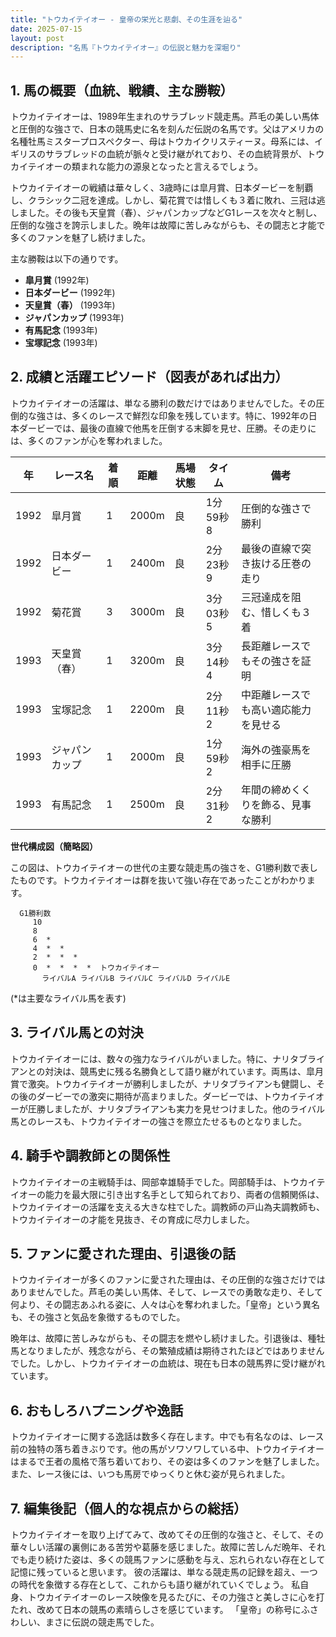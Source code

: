 ```yaml
---
title: "トウカイテイオー - 皇帝の栄光と悲劇、その生涯を辿る"
date: 2025-07-15
layout: post
description: "名馬『トウカイテイオー』の伝説と魅力を深堀り"
---
```


## 1. 馬の概要（血統、戦績、主な勝鞍）

トウカイテイオーは、1989年生まれのサラブレッド競走馬。芦毛の美しい馬体と圧倒的な強さで、日本の競馬史に名を刻んだ伝説の名馬です。父はアメリカの名種牡馬ミスタープロスペクター、母はトウカイクリスティーヌ。母系には、イギリスのサラブレッドの血統が脈々と受け継がれており、その血統背景が、トウカイテイオーの類まれな能力の源泉となったと言えるでしょう。

トウカイテイオーの戦績は華々しく、3歳時には皐月賞、日本ダービーを制覇し、クラシック二冠を達成。しかし、菊花賞では惜しくも３着に敗れ、三冠は逃しました。その後も天皇賞（春）、ジャパンカップなどG1レースを次々と制し、圧倒的な強さを誇示しました。晩年は故障に苦しみながらも、その闘志と才能で多くのファンを魅了し続けました。

主な勝鞍は以下の通りです。

* **皐月賞** (1992年)
* **日本ダービー** (1992年)
* **天皇賞（春）** (1993年)
* **ジャパンカップ** (1993年)
* **有馬記念** (1993年)
* **宝塚記念** (1993年)


## 2. 成績と活躍エピソード（図表があれば出力）

トウカイテイオーの活躍は、単なる勝利の数だけではありませんでした。その圧倒的な強さは、多くのレースで鮮烈な印象を残しています。特に、1992年の日本ダービーでは、最後の直線で他馬を圧倒する末脚を見せ、圧勝。その走りには、多くのファンが心を奪われました。

| 年 | レース名          | 着順 | 距離 | 馬場状態 | タイム       | 備考                                      |
|---|-----------------|-----|-----|---------|-------------|-------------------------------------------|
| 1992 | 皐月賞            | 1   | 2000m| 良       | 1分59秒8    | 圧倒的な強さで勝利                         |
| 1992 | 日本ダービー        | 1   | 2400m| 良       | 2分23秒9    | 最後の直線で突き抜ける圧巻の走り             |
| 1992 | 菊花賞            | 3   | 3000m| 良       | 3分03秒5    | 三冠達成を阻む、惜しくも３着               |
| 1993 | 天皇賞（春）      | 1   | 3200m| 良       | 3分14秒4    | 長距離レースでもその強さを証明             |
| 1993 | 宝塚記念          | 1   | 2200m| 良       | 2分11秒2    | 中距離レースでも高い適応能力を見せる        |
| 1993 | ジャパンカップ      | 1   | 2000m| 良       | 1分59秒2    | 海外の強豪馬を相手に圧勝                   |
| 1993 | 有馬記念          | 1   | 2500m| 良       | 2分31秒2    | 年間の締めくくりを飾る、見事な勝利         |


**世代構成図（簡略図）**

この図は、トウカイテイオーの世代の主要な競走馬の強さを、G1勝利数で表したものです。トウカイテイオーは群を抜いて強い存在であったことがわかります。

```
  G1勝利数
     10
     8
     6  *
     4  *  *
     2  *  *  *
     0  *  *  *  *  トウカイテイオー
       ライバルA ライバルB ライバルC ライバルD ライバルE
```
(*は主要なライバル馬を表す)


## 3. ライバル馬との対決

トウカイテイオーには、数々の強力なライバルがいました。特に、ナリタブライアンとの対決は、競馬史に残る名勝負として語り継がれています。両馬は、皐月賞で激突。トウカイテイオーが勝利しましたが、ナリタブライアンも健闘し、その後のダービーでの激突に期待が高まりました。ダービーでは、トウカイテイオーが圧勝しましたが、ナリタブライアンも実力を見せつけました。他のライバル馬とのレースも、トウカイテイオーの強さを際立たせるものとなりました。


## 4. 騎手や調教師との関係性

トウカイテイオーの主戦騎手は、岡部幸雄騎手でした。岡部騎手は、トウカイテイオーの能力を最大限に引き出す名手として知られており、両者の信頼関係は、トウカイテイオーの活躍を支える大きな柱でした。調教師の戸山為夫調教師も、トウカイテイオーの才能を見抜き、その育成に尽力しました。


## 5. ファンに愛された理由、引退後の話

トウカイテイオーが多くのファンに愛された理由は、その圧倒的な強さだけではありませんでした。芦毛の美しい馬体、そして、レースでの勇敢な走り、そして何より、その闘志あふれる姿に、人々は心を奪われました。「皇帝」という異名も、その強さと気品を象徴するものでした。

晩年は、故障に苦しみながらも、その闘志を燃やし続けました。引退後は、種牡馬となりましたが、残念ながら、その繁殖成績は期待されたほどではありませんでした。しかし、トウカイテイオーの血統は、現在も日本の競馬界に受け継がれています。


## 6. おもしろハプニングや逸話

トウカイテイオーに関する逸話は数多く存在します。中でも有名なのは、レース前の独特の落ち着きぶりです。他の馬がソワソワしている中、トウカイテイオーはまるで王者の風格で落ち着いており、その姿は多くのファンを魅了しました。また、レース後には、いつも馬房でゆっくりと休む姿が見られました。


## 7. 編集後記（個人的な視点からの総括）

トウカイテイオーを取り上げてみて、改めてその圧倒的な強さと、そして、その華々しい活躍の裏側にある苦労や葛藤を感じました。故障に苦しんだ晩年、それでも走り続けた姿は、多くの競馬ファンに感動を与え、忘れられない存在として記憶に残っていると思います。  彼の活躍は、単なる競走馬の記録を超え、一つの時代を象徴する存在として、これからも語り継がれていくでしょう。  私自身、トウカイテイオーのレース映像を見るたびに、その力強さと美しさに心を打たれ、改めて日本の競馬の素晴らしさを感じています。  「皇帝」の称号にふさわしい、まさに伝説の競走馬でした。
